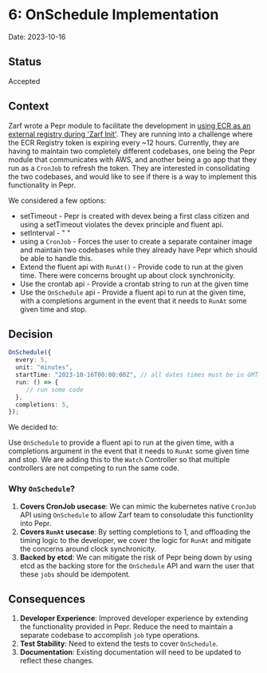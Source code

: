 # 6: OnSchedule Implementation

Date: 2023-10-16

## Status

Accepted

## Context

Zarf wrote a Pepr module to facilitate the development in [using ECR as an external registry during 'Zarf Init'](https://github.com/defenseunicorns/zarf/issues/1594). They are running into a challenge where the ECR Registry token is expiring every ~12 hours. Currently, they are having to maintain two completely different codebases, one being the Pepr module that communicates with AWS, and another being a go app that they run as a `CronJob` to refresh the token. They are interested in consolidating the two codebases, and would like to see if there is a way to implement this functionality in Pepr.

We considered a few options:
- setTimeout - Pepr is created with devex being a first class citizen and using a setTimeout violates the devex principle and fluent api.
- setInterval - " " 
- using a `CronJob` - Forces the user to create a separate container image and maintain two codebases while they already have Pepr which should be able to handle this.
- Extend the fluent api with `RunAt()` - Provide code to run at the given time. There were concerns brought up about clock synchronicity.
- Use the crontab api - Provide a crontab string to run at the given time
- Use the `OnSchedule` api - Provide a fluent api to run at the given time, with a completions argument in the event that it needs to `RunAt` some given time and stop.

## Decision

```typescript
OnSchedule({
  every: 5,
  unit: "minutes",
  startTime: "2023-10-16T00:00:00Z", // all dates times must be in GMT
  run: () => {
     // run some code
  },
  completions: 5,
});
```

We decided to:

Use `OnSchedule` to provide a fluent api to run at the given time, with a completions argument in the event that it needs to `RunAt` some given time and stop. We are adding this to the `Watch` Controller so that multiple controllers are not competing to run the same code.

### Why `OnSchedule`?

1. **Covers CronJob usecase**: We can mimic the kubernetes native `CronJob` API using `OnSchedule` to allow Zarf team to consoludate this functionlity into Pepr.
2. **Covers `RunAt` usecase**: By setting completions to 1, and offloading the timing logic to the developer, we cover the logic for `RunAt` and mitigate the concerns around clock synchronicity.
3. **Backed by etcd**: We can mitigate the risk of Pepr being down by using etcd as the backing store for the `OnSchedule` API and warn the user that these `jobs` should be idempotent.


## Consequences

1. **Developer Experience**: Improved developer experience by extending the functionality provided in Pepr. Reduce the need to maintain a separate codebase to accomplish `job` type operations.
2. **Test Stability**: Need to extend the tests to cover `OnSchedule`.
3. **Documentation**: Existing documentation will need to be updated to reflect these changes.
